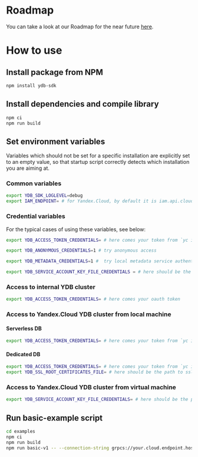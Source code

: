 # Roadmap
You can take a look at our Roadmap for the near future [here](ROADMAP.md).

# How to use

## Install package from NPM
```bash
npm install ydb-sdk
```

## Install dependencies and compile library
```bash
npm ci
npm run build
```

## Set environment variables
Variables which should not be set for a specific installation are explicitly set to an empty value,
so that startup script correctly detects which installation you are aiming at.

### Common variables
```bash
export YDB_SDK_LOGLEVEL=debug
export IAM_ENDPOINT= # for Yandex.Cloud, by default it is iam.api.cloud.yandex.net:443
````

### Credential variables
For the typical cases of using these variables, see below:
```bash
export YDB_ACCESS_TOKEN_CREDENTIALS= # here comes your token from `yc iam create-token`

export YDB_ANONYMOUS_CREDENTIALS=1 # try anonymous access

export YDB_METADATA_CREDENTIALS=1 #  try local metadata service authentication

export YDB_SERVICE_ACCOUNT_KEY_FILE_CREDENTIALS = # here should be the path to the service account key file from 'yc iam key create --folder-id <folder_id> --service-account-name <sa_name> --output ~/.ydb/sa_name.json'
```

### Access to internal YDB cluster
```bash
export YDB_ACCESS_TOKEN_CREDENTIALS= # here comes your oauth token
```

### Access to Yandex.Cloud YDB cluster from local machine
#### Serverless DB
```bash
export YDB_ACCESS_TOKEN_CREDENTIALS= # here comes your token from `yc iam create-token`
```

#### Dedicated DB
```bash
export YDB_ACCESS_TOKEN_CREDENTIALS= # here comes your token from `yc iam create-token`
export YDB_SSL_ROOT_CERTIFICATES_FILE= # here should be the path to ssl root certificate for YDB installation
```

### Access to Yandex.Cloud YDB cluster from virtual machine
```bash
export YDB_SERVICE_ACCOUNT_KEY_FILE_CREDENTIALS= # here should be the path to the service account key file from 'yc iam key create --folder-id <folder_id> --service-account-name <sa_name> --output ~/.ydb/sa_name.json'
```

## Run basic-example script
```bash
cd examples
npm ci
npm run build
npm run basic-v1 -- --connection-string grpcs://your.cloud.endpoint.hostname?database=your-cloud-db-name
```
